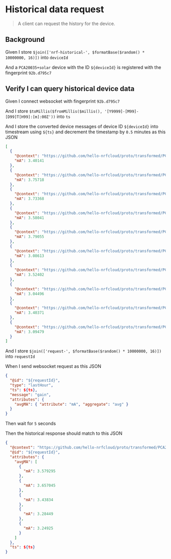 # Historical data request

> A client can request the history for the device.

## Background

Given I store
`$join(['nrf-historical-', $formatBase($random() * 10000000, 16)])` into
`deviceId`

And a `PCA20035+solar` device with the ID `${deviceId}` is registered with the
fingerprint `92b.d795c7`

## Verify I can query historical device data

Given I connect websocket with fingerprint `92b.d795c7`

And I store
`$toMillis($fromMillis($millis(), '[Y9999]-[M99]-[D99]T[H99]:[m]:00Z'))` into
`ts`

And I store the converted device messages of device ID `${deviceId}` into
timestream using `${ts}` and decrement the timestamp by `0.5` minutes as this
JSON

```json
[
  {
    "@context": "https://github.com/hello-nrfcloud/proto/transformed/PCA20035%2Bsolar/gain",
    "mA": 3.40141
  },
  {
    "@context": "https://github.com/hello-nrfcloud/proto/transformed/PCA20035%2Bsolar/gain",
    "mA": 3.75718
  },
  {
    "@context": "https://github.com/hello-nrfcloud/proto/transformed/PCA20035%2Bsolar/gain",
    "mA": 3.73368
  },
  {
    "@context": "https://github.com/hello-nrfcloud/proto/transformed/PCA20035%2Bsolar/gain",
    "mA": 3.58041
  },
  {
    "@context": "https://github.com/hello-nrfcloud/proto/transformed/PCA20035%2Bsolar/gain",
    "mA": 3.79055
  },
  {
    "@context": "https://github.com/hello-nrfcloud/proto/transformed/PCA20035%2Bsolar/gain",
    "mA": 3.08613
  },
  {
    "@context": "https://github.com/hello-nrfcloud/proto/transformed/PCA20035%2Bsolar/gain",
    "mA": 3.52402
  },
  {
    "@context": "https://github.com/hello-nrfcloud/proto/transformed/PCA20035%2Bsolar/gain",
    "mA": 3.04496
  },
  {
    "@context": "https://github.com/hello-nrfcloud/proto/transformed/PCA20035%2Bsolar/gain",
    "mA": 3.40371
  },
  {
    "@context": "https://github.com/hello-nrfcloud/proto/transformed/PCA20035%2Bsolar/gain",
    "mA": 3.09479
  }
]
```

And I store `$join(['request-', $formatBase($random() * 10000000, 16)])` into
`requestId`

When I send websocket request as this JSON

```json
{
  "@id": "${requestId}",
  "type": "lastHour",
  "ts": ${ts},
  "message": "gain",
  "attributes": {
    "avgMA": { "attribute": "mA", "aggregate": "avg" }
  }
}
```

Then wait for `5` seconds

Then the historical response should match to this JSON

```json
{
  "@context": "https://github.com/hello-nrfcloud/proto/transformed/PCA20035%2Bsolar/historical-data",
  "@id": "${requestId}",
  "attributes": {
    "avgMA": [
      {
        "mA": 3.579295
      },
      {
        "mA": 3.657045
      },
      {
        "mA": 3.43834
      },
      {
        "mA": 3.28449
      },
      {
        "mA": 3.24925
      }
    ]
  },
  "ts": ${ts}
}
```
